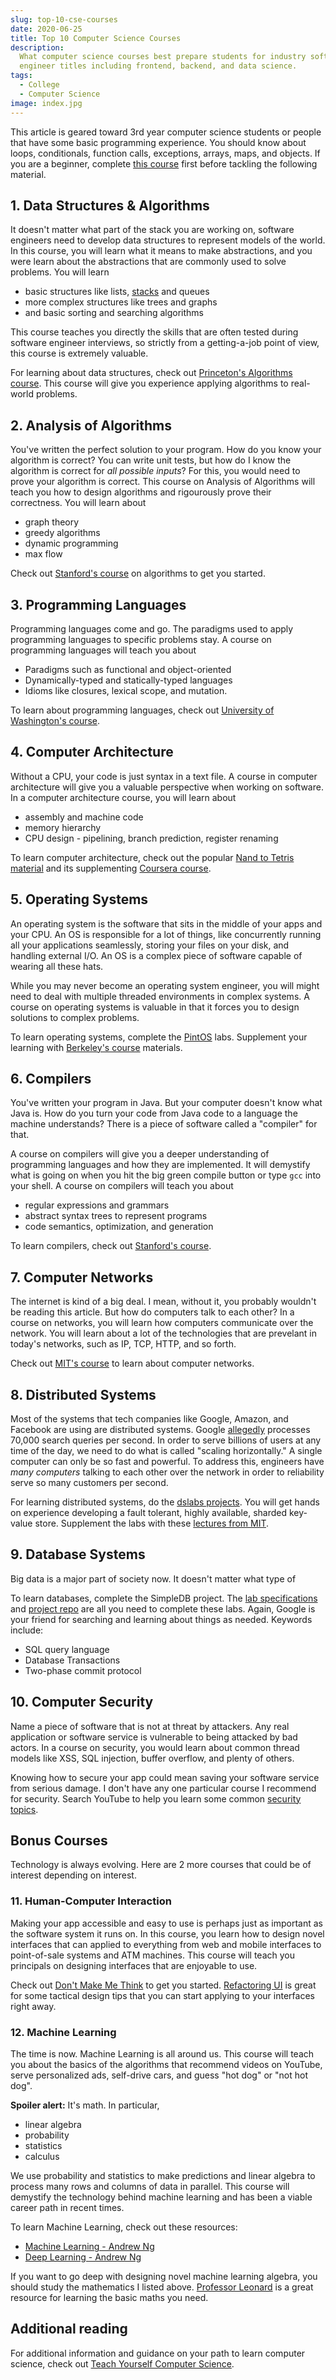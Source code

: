 ```yaml
---
slug: top-10-cse-courses
date: 2020-06-25
title: Top 10 Computer Science Courses
description:
  What computer science courses best prepare students for industry software
  engineer titles including frontend, backend, and data science.
tags:
  - College
  - Computer Science
image: index.jpg
---
```


This article is geared toward 3rd year computer science students or people that
have some basic programming experience. You should know about loops,
conditionals, function calls, exceptions, arrays, maps, and objects. If you are
a beginner, complete [this course](https://java-programming.mooc.fi/) first
before tackling the following material.

## 1. Data Structures & Algorithms

It doesn't matter what part of the stack you are working on, software engineers
need to develop data structures to represent models of the world. In this
course, you will learn what it means to make abstractions, and you were learn
about the abstractions that are commonly used to solve problems. You will learn

- basic structures like lists, [stacks](https://skies.dev/blog/stacks) and
  queues
- more complex structures like trees and graphs
- and basic sorting and searching algorithms

This course teaches you directly the skills that are often tested during
software engineer interviews, so strictly from a getting-a-job point of view,
this course is extremely valuable.

For learning about data structures, check out
[Princeton's Algorithms course](https://courses.cs.washington.edu/courses/cse421/).
This course will give you experience applying algorithms to real-world problems.

## 2. Analysis of Algorithms

You've written the perfect solution to your program. How do you know your
algorithm is correct? You can write unit tests, but how do I know the algorithm
is correct for _all possible inputs_? For this, you would need to prove your
algorithm is correct. This course on Analysis of Algorithms will teach you how
to design algorithms and rigourously prove their correctness. You will learn
about

- graph theory
- greedy algorithms
- dynamic programming
- max flow

Check out
[Stanford's course](https://www.coursera.org/specializations/algorithms?) on
algorithms to get you started.

## 3. Programming Languages

Programming languages come and go. The paradigms used to apply programming
languages to specific problems stay. A course on programming languages will
teach you about

- Paradigms such as functional and object-oriented
- Dynamically-typed and statically-typed languages
- Idioms like closures, lexical scope, and mutation.

To learn about programming languages, check out
[University of Washington's course](https://www.coursera.org/learn/programming-languages?).

## 4. Computer Architecture

Without a CPU, your code is just syntax in a text file. A course in computer
architecture will give you a valuable perspective when working on software. In a
computer architecture course, you will learn about

- assembly and machine code
- memory hierarchy
- CPU design - pipelining, branch prediction, register renaming

To learn computer architecture, check out the popular
[Nand to Tetris material](https://www.coursera.org/learn/build-a-computer?) and
its supplementing
[Coursera course](https://www.coursera.org/learn/build-a-computer).

## 5. Operating Systems

An operating system is the software that sits in the middle of your apps and
your CPU. An OS is responsible for a lot of things, like concurrently running
all your applications seamlessly, storing your files on your disk, and handling
external I/O. An OS is a complex piece of software capable of wearing all these
hats.

While you may never become an operating system engineer, you will might need to
deal with multiple threaded environments in complex systems. A course on
operating systems is valuable in that it forces you to design solutions to
complex problems.

To learn operating systems, complete the
[PintOS](https://web.stanford.edu/class/cs140/projects/pintos/pintos.html) labs.
Supplement your learning with
[Berkeley's course](https://cs162.eecs.berkeley.edu/) materials.

## 6. Compilers

You've written your program in Java. But your computer doesn't know what Java
is. How do you turn your code from Java code to a language the machine
understands? There is a piece of software called a "compiler" for that.

A course on compilers will give you a deeper understanding of programming
languages and how they are implemented. It will demystify what is going on when
you hit the big green compile button or type `gcc` into your shell. A course on
compilers will teach you about

- regular expressions and grammars
- abstract syntax trees to represent programs
- code semantics, optimization, and generation

To learn compilers, check out
[Stanford's course](https://online.stanford.edu/courses/soe-ycscs1-compilers).

## 7. Computer Networks

The internet is kind of a big deal. I mean, without it, you probably wouldn't be
reading this article. But how do computers talk to each other? In a course on
networks, you will learn how computers communicate over the network. You will
learn about a lot of the technologies that are prevelant in today's networks,
such as IP, TCP, HTTP, and so forth.

Check out
[MIT's course](https://ocw.mit.edu/courses/electrical-engineering-and-computer-science/6-829-computer-networks-fall-2002/index.html)
to learn about computer networks.

## 8. Distributed Systems

Most of the systems that tech companies like Google, Amazon, and Facebook are
using are distributed systems. Google
[allegedly](https://blog.hubspot.com/marketing/google-search-statistics#:~:text=Google%20does%20not%20share%20their,trillion%20global%20searches%20per%20year.)
processes 70,000 search queries per second. In order to serve billions of users
at any time of the day, we need to do what is called "scaling horizontally." A
single computer can only be so fast and powerful. To address this, engineers
have _many computers_ talking to each other over the network in order to
reliability serve so many customers per second.

For learning distributed systems, do the
[dslabs projects](https://github.com/emichael/dslabs). You will get hands on
experience developing a fault tolerant, highly available, sharded key-value
store. Supplement the labs with these
[lectures from MIT](https://www.youtube.com/playlist?list=PLrw6a1wE39_tb2fErI4-WkMbsvGQk9_UB).

## 9. Database Systems

Big data is a major part of society now. It doesn't matter what type of

To learn databases, complete the SimpleDB project. The
[lab specifications](https://github.com/MIT-DB-Class/course-info-2018) and
[project repo](https://github.com/MIT-DB-Class/simple-db-hw) are all you need to
complete these labs. Again, Google is your friend for searching and learning
about things as needed. Keywords include:

- SQL query language
- Database Transactions
- Two-phase commit protocol

## 10. Computer Security

Name a piece of software that is not at threat by attackers. Any real
application or software service is vulnerable to being attacked by bad actors.
In a course on security, you would learn about common thread models like XSS,
SQL injection, buffer overflow, and plenty of others.

Knowing how to secure your app could mean saving your software service from
serious damage. I don't have any one particular course I recommend for security.
Search YouTube to help you learn some common
[security topics](https://www.pentasecurity.com/blog/top-7-common-types-cyberattacks-web-applications/).

## Bonus Courses

Technology is always evolving. Here are 2 more courses that could be of interest
depending on interest.

### 11. Human-Computer Interaction

Making your app accessible and easy to use is perhaps just as important as the
software system it runs on. In this course, you learn how to design novel
interfaces that can applied to everything from web and mobile interfaces to
point-of-sale systems and ATM machines. This course will teach you principals on
designing interfaces that are enjoyable to use.

Check out
[Don't Make Me Think](https://www.amazon.com/Dont-Make-Me-Think-Usability/dp/0321344758)
to get you started. [Refactoring UI](https://refactoringui.com/) is great for
some tactical design tips that you can start applying to your interfaces right
away.

### 12. Machine Learning

The time is now. Machine Learning is all around us. This course will teach you
about the basics of the algorithms that recommend videos on YouTube, serve
personalized ads, self-drive cars, and guess "hot dog" or "not hot dog".

**Spoiler alert:** It's math. In particular,

- linear algebra
- probability
- statistics
- calculus

We use probability and statistics to make predictions and linear algebra to
process many rows and columns of data in parallel. This course will demystify
the technology behind machine learning and has been a viable career path in
recent times.

To learn Machine Learning, check out these resources:

- [Machine Learning - Andrew Ng](https://www.coursera.org/learn/machine-learning)
- [Deep Learning - Andrew Ng](https://www.coursera.org/specializations/deep-learning)

If you want to go deep with designing novel machine learning algebra, you should
study the mathematics I listed above.
[Professor Leonard](https://www.youtube.com/user/professorleonard57) is a great
resource for learning the basic maths you need.

## Additional reading

For additional information and guidance on your path to learn computer science,
check out [Teach Yourself Computer Science](https://teachyourselfcs.com/).
